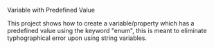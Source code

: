 Variable with Predefined Value

This project shows how to create a variable/property which has a predefined value using the keyword "enum", this is meant to eliminate typhographical error upon using string variables.
